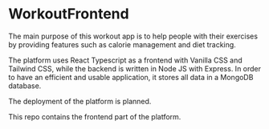 # WorkoutFrontend

The main purpose of this workout app is to help people with their exercises by providing features such as calorie management and diet tracking.

The platform uses React Typescript as a frontend with Vanilla CSS and Tailwind CSS, while the backend is written in Node JS with Express. In order to have an efficient and usable application, it stores all data in a MongoDB database.

The deployment of the platform is planned.

This repo contains the frontend part of the platform.

